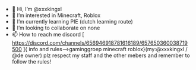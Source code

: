 - 👋 Hi, I’m @xxxkingxl
- 👀 I’m interested in Minecraft, Roblox
- 🌱 I’m currently learning PIE (dutch learning route)
- 💞️ I’m looking to collaborate on none
- 📫 How to reach me discord [ https://discord.com/channels/656946918781616189/657650360038719500 ]{ info and rules-->gaminggroep minecraft roblox}(my:@xxxkingxl / @de owner)
plz respect my staff and the other mebers and remember to follow the rules!

<!---
xxxkingxl/xxxkingxl is a ✨ special ✨ repository because its `README.md` (this file) appears on your GitHub profile.
You can click the Preview link to take a look at your changes.
--->
